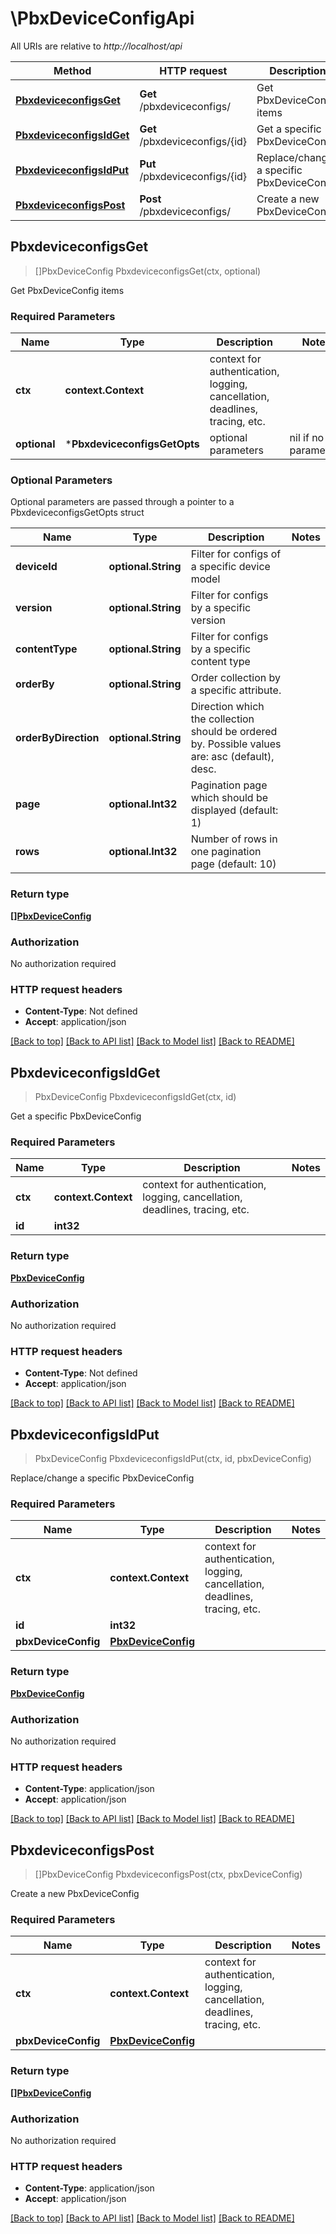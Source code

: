 # \PbxDeviceConfigApi

All URIs are relative to *http://localhost/api*

Method | HTTP request | Description
------------- | ------------- | -------------
[**PbxdeviceconfigsGet**](PbxDeviceConfigApi.md#PbxdeviceconfigsGet) | **Get** /pbxdeviceconfigs/ | Get PbxDeviceConfig items
[**PbxdeviceconfigsIdGet**](PbxDeviceConfigApi.md#PbxdeviceconfigsIdGet) | **Get** /pbxdeviceconfigs/{id} | Get a specific PbxDeviceConfig
[**PbxdeviceconfigsIdPut**](PbxDeviceConfigApi.md#PbxdeviceconfigsIdPut) | **Put** /pbxdeviceconfigs/{id} | Replace/change a specific PbxDeviceConfig
[**PbxdeviceconfigsPost**](PbxDeviceConfigApi.md#PbxdeviceconfigsPost) | **Post** /pbxdeviceconfigs/ | Create a new PbxDeviceConfig



## PbxdeviceconfigsGet

> []PbxDeviceConfig PbxdeviceconfigsGet(ctx, optional)

Get PbxDeviceConfig items

### Required Parameters


Name | Type | Description  | Notes
------------- | ------------- | ------------- | -------------
**ctx** | **context.Context** | context for authentication, logging, cancellation, deadlines, tracing, etc.
 **optional** | ***PbxdeviceconfigsGetOpts** | optional parameters | nil if no parameters

### Optional Parameters

Optional parameters are passed through a pointer to a PbxdeviceconfigsGetOpts struct


Name | Type | Description  | Notes
------------- | ------------- | ------------- | -------------
 **deviceId** | **optional.String**| Filter for configs of a specific device model | 
 **version** | **optional.String**| Filter for configs by a specific version | 
 **contentType** | **optional.String**| Filter for configs by a specific content type | 
 **orderBy** | **optional.String**| Order collection by a specific attribute. | 
 **orderByDirection** | **optional.String**| Direction which the collection should be ordered by. Possible values are: asc (default), desc. | 
 **page** | **optional.Int32**| Pagination page which should be displayed (default: 1) | 
 **rows** | **optional.Int32**| Number of rows in one pagination page (default: 10) | 

### Return type

[**[]PbxDeviceConfig**](PbxDeviceConfig.md)

### Authorization

No authorization required

### HTTP request headers

- **Content-Type**: Not defined
- **Accept**: application/json

[[Back to top]](#) [[Back to API list]](../README.md#documentation-for-api-endpoints)
[[Back to Model list]](../README.md#documentation-for-models)
[[Back to README]](../README.md)


## PbxdeviceconfigsIdGet

> PbxDeviceConfig PbxdeviceconfigsIdGet(ctx, id)

Get a specific PbxDeviceConfig

### Required Parameters


Name | Type | Description  | Notes
------------- | ------------- | ------------- | -------------
**ctx** | **context.Context** | context for authentication, logging, cancellation, deadlines, tracing, etc.
**id** | **int32**|  | 

### Return type

[**PbxDeviceConfig**](PbxDeviceConfig.md)

### Authorization

No authorization required

### HTTP request headers

- **Content-Type**: Not defined
- **Accept**: application/json

[[Back to top]](#) [[Back to API list]](../README.md#documentation-for-api-endpoints)
[[Back to Model list]](../README.md#documentation-for-models)
[[Back to README]](../README.md)


## PbxdeviceconfigsIdPut

> PbxDeviceConfig PbxdeviceconfigsIdPut(ctx, id, pbxDeviceConfig)

Replace/change a specific PbxDeviceConfig

### Required Parameters


Name | Type | Description  | Notes
------------- | ------------- | ------------- | -------------
**ctx** | **context.Context** | context for authentication, logging, cancellation, deadlines, tracing, etc.
**id** | **int32**|  | 
**pbxDeviceConfig** | [**PbxDeviceConfig**](PbxDeviceConfig.md)|  | 

### Return type

[**PbxDeviceConfig**](PbxDeviceConfig.md)

### Authorization

No authorization required

### HTTP request headers

- **Content-Type**: application/json
- **Accept**: application/json

[[Back to top]](#) [[Back to API list]](../README.md#documentation-for-api-endpoints)
[[Back to Model list]](../README.md#documentation-for-models)
[[Back to README]](../README.md)


## PbxdeviceconfigsPost

> []PbxDeviceConfig PbxdeviceconfigsPost(ctx, pbxDeviceConfig)

Create a new PbxDeviceConfig

### Required Parameters


Name | Type | Description  | Notes
------------- | ------------- | ------------- | -------------
**ctx** | **context.Context** | context for authentication, logging, cancellation, deadlines, tracing, etc.
**pbxDeviceConfig** | [**PbxDeviceConfig**](PbxDeviceConfig.md)|  | 

### Return type

[**[]PbxDeviceConfig**](PbxDeviceConfig.md)

### Authorization

No authorization required

### HTTP request headers

- **Content-Type**: application/json
- **Accept**: application/json

[[Back to top]](#) [[Back to API list]](../README.md#documentation-for-api-endpoints)
[[Back to Model list]](../README.md#documentation-for-models)
[[Back to README]](../README.md)


